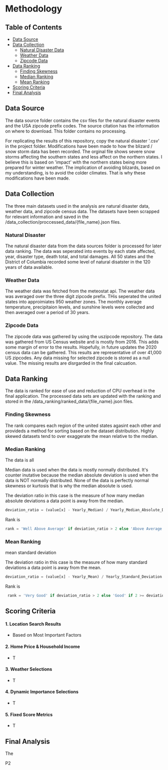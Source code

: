 # Methodology

## Table of Contents

* [Data Source](#Data-Source)
* [Data Collection](#Data-Collection)
    * [Natural Disaster Data](#Natural-Disaster-Data)
    * [Weather Data](#Weather-Data)
    * [Zipcode Data](#Zipcode-Data)
* [Data Ranking](#Data-Ranking)
    * [Finding Skewness](#Finding-Skewness)
    * [Median Ranking](#Median-Ranking)
    * [Mean Ranking](#Mean-Ranking)
* [Scoring Criteria](#Scoring-Criteria)
* [Final Analysis](#Final-Analysis)

## Data Source

The data source folder contains the csv files for the natural disaster events and the USA zipcode prefix codes. The source citation has the information on where to download. This folder contains no processing. 

For replicating the results of this repository, copy the natural disaster '.csv' in the project folder. Modifications have been made to how the blizard / snow storm data has been recorded. The orginal file shows severe snow storms affecting the southern states and less affect on the northern states. I believe this is based on 'impact' with the northern states being more prepared for winter weather. The implication of avoiding blizards, based on my understanding, is to avoid the colder climates. That is why these modifications have been made.

## Data Collection

The three main datasets used in the analysis are natural disaster data, weather data, and zipcode census data. The datasets have been scrapped for relevant information and saved in the /data_collection/proccessed_data/{file_name}.json files. 

### Natural Disaster

The natural disaster data from the data sources folder is processed for later data ranking. The data was seperated into events by each state affected, year, disaster type, death total, and total damages. All 50 states and the District of Columbia recorded some level of natural disatster in the 120 years of data available.

### Weather Data

The weather data was fetched from the meteostat api. The weather data was averaged over the three digit zipcode prefix. THis seperated the united states into approimiates 950 weather zones. The monthly average temperature, precipitaion  levels, and sunshine levels were collected and then averaged over a period of 30 years. 

### Zipcode Data

The zipcode data was gathered by using the uszipcode repository. The data was gathered from US Census website and is mostly from 2016. This adds some margin of error to the results. Hopefully, in future updates the 2020 census data can be gathered. This results are representative of over 41,000 US zipcodes. Any data missing for selected zipcode is stored as a null value. The missing results are disrgarded in the final calcuation.

## Data Ranking

The data is ranked for ease of use and reduction of CPU overhead in the final application. The processed data sets are updated with the ranking and stored in the /data_ranking/ranked_data/{file_name}.json files. 

### Finding Skewness

The rank compares each region of the united states agasint each other and provideds a method for sorting based on the dataset distribution. Highly skewed datasets tend to over exaggerate the mean relative to the median. 

### Median Ranking

The data is all 

Median data is used when the data is mostly normally distributed. It's counter inutative because the median absolute deviation is used when the data is NOT normally distributed. None of the data is perfectly normal skewness or kurtosis that is why the median absolute is used.

The deviation ratio in this case is the measure of how many median absolute deviations a data point is away from the median.

```python
deviation_ratio = (value[x] - Yearly_Median) / Yearly_Median_Absolute_Deviation
```

Rank is

```python
rank = 'Well Above Average' if deviation_ratio > 2 else 'Above Average' if 2 >= deviation_ratio > 1 else 'Average' if 1 >= deviation_ratio >= -1 else 'Below Average' if -1 > deviation_ratio >= -2 else 'Well Below Average' 
```

### Mean Ranking
mean
standard deviation

The deviation ratio in this case is the measure of how many standard deviations a data point is away from the mean.

```python
deviation_ratio = (value[x] - Yearly_Mean) / Yearly_Standard_Deviation
```

Rank is

```python
 rank = 'Very Good' if deviation_ratio > 2 else 'Good' if 2 >= deviation_ratio > 1 else 'Exceptable' if 1 >= deviation_ratio > 0 else 'Not Exceptable'
```

## Scoring Criteria

#### 1. Location Search Results

- Based on Most Important Factors 

#### 2. Home Price & Household Income

- T

#### 3. Weather Selections

- T

#### 4. Dynamic Importance Selections

- T

#### 5. Fixed Score Metrics

- T

## Final Analysis

The 


P2